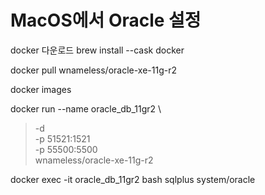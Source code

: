 # MacOS에서 Oracle 설정

docker 다운로드
brew install --cask docker

docker pull wnameless/oracle-xe-11g-r2

docker images

docker run --name oracle_db_11gr2 \
> -d \
> -p 51521:1521 \
> -p 55500:5500 \
> wnameless/oracle-xe-11g-r2

docker exec -it oracle_db_11gr2 bash
sqlplus system/oracle
